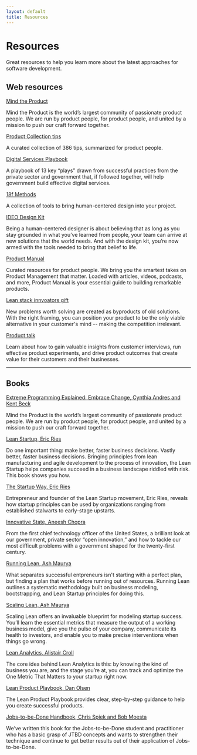 ```yaml
---
layout: default
title: Resources
---
```

<div class="container mt-5">
  <!-- hero -->
  <div class="jumbotron custom-primary-base mb-5">
    <div class="media">
      <div class="media-body">
        <h1>Resources</h1>
        <p class="lead readability">Great resources to help you learn more about the latest approaches for software development.</p>
      </div>
    </div>
  </div>
  <!-- /.hero -->

  <!-- .resources -->
  <section class="mb-5">
    <h2 class="mb-4">Web resources</h2>
    <div class="mb-4">
      <a class="font-weight-bold" href="https://www.mindtheproduct.com/">Mind the Product</a>
      <p class="readability">Mind the Product is the world’s largest community of passionate product people. We are run by product people, for product people, and united by a mission to push our craft forward together.</p>
    </div>
    <div class="mb-4">
      <a class="font-weight-bold" href="http://productcollective.com/tips">Product Collection tips</a>
      <p class="readability">A curated collection of 386 tips, summarized for product people.</p>
    </div>
    <div class="mb-4">
      <a class="font-weight-bold" href="https://playbook.cio.gov">Digital Services Playbook</a>
      <p class="readability">A playbook of 13 key “plays” drawn from successful practices from the private sector and government that, if followed together, will help government build effective digital services.</p>
    </div>
    <div class="mb-4">
      <a class="font-weight-bold" href="https://methods.18f.gov/">18f Methods</a>
      <p class="readability">A collection of tools to bring human-centered design into your project.</p>
    </div>
    <div class="mb-4">
      <a class="font-weight-bold" href="http://www.designkit.org">IDEO Design Kit</a>
      <p class="readability">Being a human-centered designer is about believing that as long as you stay grounded in what you’ve learned from people, your team can arrive at new solutions that the world needs. And with the design kit, you’re now armed with the tools needed to bring that belief to life.</p>
    </div>
    <div class="mb-4">
      <a class="font-weight-bold" href="https://www.productmanual.co">Product Manual</a>
      <p class="readability">Curated resources for product people. We bring you the smartest takes on Product Management that matter. Loaded with articles, videos, podcasts, and more, Product Manual is your essential guide to building remarkable products.</p>
    </div>
    <div class="mb-4">
      <a class="font-weight-bold" href="https://leanstack.com/app/innovators-gift">Lean stack innvoators gift</a>
      <p class="readability">New problems worth solving are created as byproducts of old solutions. With the right framing, you can position your product to be the only viable alternative in your customer's mind -- making the competition irrelevant.</p>
    </div>
    <div class="mb-4">
      <a class="font-weight-bold" href="https://www.producttalk.org">Product talk</a>
      <p class="readability">Learn about how to gain valuable insights from customer interviews, run effective product experiments, and drive product outcomes that create value for their customers and their businesses.</p>
    </div>
  </section>
  <!-- /.resources -->

<hr>

<!-- .resources -->
<section class="mb-5">
    <h2 class="mb-4">Books</h2>
    <div class="mb-4">
      <a class="font-weight-bold" href="https://www.oreilly.com/library/view/extreme-programming-explained/0321278658/">Extreme Programming Explained: Embrace Change, Cynthia Andres and Kent Beck</a>
      <p class="readability">Mind the Product is the world’s largest community of passionate product people. We are run by product people, for product people, and united by a mission to push our craft forward together.</p>
    </div>
    <div class="mb-4">
      <a class="font-weight-bold" href="http://theleanstartup.com/">Lean Startup, Eric Ries</a>
      <p class="readability">Do one important thing: make better, faster business decisions. Vastly better, faster business decisions. Bringing principles from lean manufacturing and agile development to the process of innovation, the Lean Startup helps companies succeed in a business landscape riddled with risk. This book shows you how.</p>
    </div>
    <div class="mb-4">
      <a class="font-weight-bold" href="http://www.thestartupway.com/">The Startup Way, Eric Ries</a>
      <p class="readability">Entrepreneur and founder of the Lean Startup movement, Eric Ries, reveals how startup principles can be used by organizations ranging from established stalwarts to early-stage upstarts.</p>
    </div>
    <div class="mb-4">
      <a class="font-weight-bold" href="http://www.innovativestate.com/">Innovative State, Aneesh Chopra</a>
      <p class="readability">From the first chief technology officer of the United States, a brilliant look at our government, private sector “open innovation,” and how to tackle our most difficult problems with a government shaped for the twenty-first century.</p>
    </div>
    <div class="mb-4">
      <a class="font-weight-bold" href="https://leanstack.com/app/books">Running Lean, Ash Maurya</a>
      <p class="readability">What separates successful entpreneurs isn't starting with a perfect plan, but finding a plan that works before running out of resources. Running Lean outlines a systematic methodology built on business modeling, bootstrapping, and Lean Startup principles for doing this.</p>
    </div>
    <div class="mb-4">
      <a class="font-weight-bold" href="https://leanstack.com/app/books">Scaling Lean, Ash Maurya</a>
      <p class="readability">Scaling Lean offers an invaluable blueprint for modeling startup success. You’ll learn the essential metrics that measure the output of a working business model, give you the pulse of your company, communicate its health to investors, and enable you to make precise interventions when things go wrong.</p>
    </div>
    <div class="mb-4">
      <a class="font-weight-bold" href="http://leananalyticsbook.com/">Lean Analytics, Alistair Croll</a>
      <p class="readability">The core idea behind Lean Analytics is this: by knowing the kind of business you are, and the stage you’re at, you can track and optimize the One Metric That Matters to your startup right now.</p>
    </div>
    <div class="mb-4">
      <a class="font-weight-bold" href="http://leanproductplaybook.com/">Lean Product Playbook, Dan Olsen</a>
      <p class="readability">The Lean Product Playbook provides clear, step-by-step guidance to help you create successful products. </p>
    </div>
    <div class="mb-4">
      <a class="font-weight-bold" href="http://jobstobedonehandbook.com/">Jobs-to-be-Done Handbook, Chris Spiek and Bob Moesta</a>
      <p class="readability">We’ve written this book for the Jobs-to-be-Done student and practitioner who has a basic grasp of JTBD concepts and wants to strengthen their technique and continue to get better results out of their application of Jobs-to-be-Done.</p>
    </div>
</section>
<!-- /.resources -->